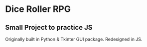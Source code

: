 # Dice Roller RPG

## Small Project to practice JS

Originally built in Python & Tkinter GUI package. Redesigned in JS.
